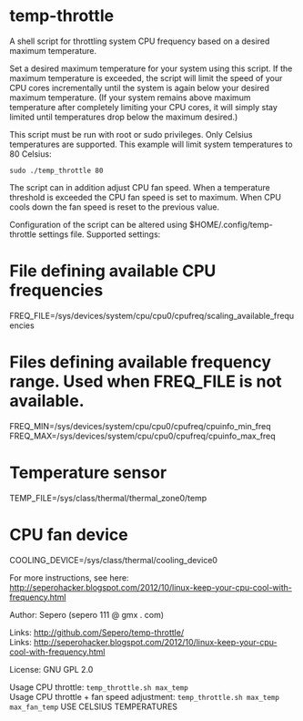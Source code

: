 temp-throttle
=============

A shell script for throttling system CPU frequency based on a desired maximum temperature.

Set a desired maximum temperature for your system using this script. If the maximum temperature is exceeded, the script will limit the speed of your CPU cores incrementally until the system is again below your desired maximum temperature. (If your system remains above maximum temperature after completely limiting your CPU cores, it will simply stay limited until temperatures drop below the maximum desired.)


This script must be run with root or sudo privileges. Only Celsius temperatures are supported. This example will limit system temperatures to 80 Celsius:

    sudo ./temp_throttle 80

The script can in addition adjust CPU fan speed. When a temperature threshold is exceeded the CPU fan speed is set to maximum. When CPU cools down the fan speed is reset to the previous value.

Configuration of the script can be altered using $HOME/.config/temp-throttle settings file. Supported settings:
# File defining available CPU frequencies 
FREQ_FILE=/sys/devices/system/cpu/cpu0/cpufreq/scaling_available_frequencies
# Files defining available frequency range. Used when FREQ_FILE is not available.
FREQ_MIN=/sys/devices/system/cpu/cpu0/cpufreq/cpuinfo_min_freq
FREQ_MAX=/sys/devices/system/cpu/cpu0/cpufreq/cpuinfo_max_freq
# Temperature sensor
TEMP_FILE=/sys/class/thermal/thermal_zone0/temp
# CPU fan device
COOLING_DEVICE=/sys/class/thermal/cooling_device0


For more instructions, see here:  
http://seperohacker.blogspot.com/2012/10/linux-keep-your-cpu-cool-with-frequency.html


Author: Sepero (sepero 111 @ gmx . com)

Links: http://github.com/Sepero/temp-throttle/  
Links: http://seperohacker.blogspot.com/2012/10/linux-keep-your-cpu-cool-with-frequency.html  

License: GNU GPL 2.0

Usage CPU throttle:                        `temp_throttle.sh max_temp`  
Usage CPU throttle + fan speed adjustment: `temp_throttle.sh max_temp max_fan_temp`
USE CELSIUS TEMPERATURES

